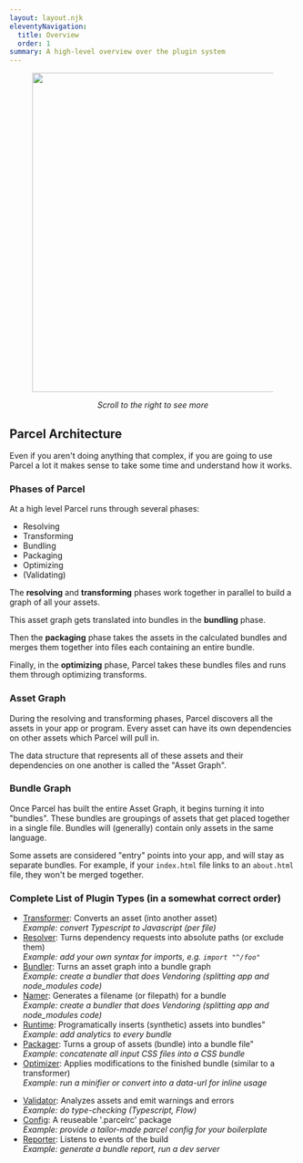 ```yaml
---
layout: layout.njk
eleventyNavigation:
  title: Overview
  order: 1
summary: A high-level overview over the plugin system
---
```


<figure>
  <div style="overflow-x: auto;">
    <img class="img-plugin-diagram" style="height: 35rem; max-height: 65vh; max-width: none;" src="/assets/diagram-plugin-system.opt.png"/>
  </div>
  <figcaption style="text-align: center;">

_Scroll to the right to see more_

  </figcaption>
</figure>

## Parcel Architecture

Even if you aren't doing anything that complex, if you are going to use Parcel
a lot it makes sense to take some time and understand how it works.

### Phases of Parcel

At a high level Parcel runs through several phases:

- Resolving
- Transforming
- Bundling
- Packaging
- Optimizing
- (Validating)

The **resolving** and **transforming** phases work together in parallel to
build a graph of all your assets.

This asset graph gets translated into bundles in the **bundling** phase.

Then the **packaging** phase takes the assets in the calculated bundles and
merges them together into files each containing an entire bundle.

Finally, in the **optimizing** phase, Parcel takes these bundles files and runs
them through optimizing transforms.

### Asset Graph

During the resolving and transforming phases, Parcel discovers all the assets
in your app or program. Every asset can have its own dependencies on other
assets which Parcel will pull in.

The data structure that represents all of these assets and their dependencies
on one another is called the "Asset Graph".

### Bundle Graph

Once Parcel has built the entire Asset Graph, it begins turning it into
"bundles". These bundles are groupings of assets that get placed together in a
single file. Bundles will (generally) contain only assets in the same language.

Some assets are considered "entry" points into your app, and will stay as
separate bundles. For example, if your `index.html` file links to an
`about.html` file, they won't be merged together.

### Complete List of Plugin Types (in a somewhat correct order)

- [Transformer](/plugin-system/transformer): Converts an asset (into another asset) <br>
  _Example: convert Typescript to Javascript (per file)_
- [Resolver](/plugin-system/resolver): Turns dependency requests into absolute paths (or exclude them) <br>
  _Example: add your own syntax for imports, e.g. `import "^/foo"`_
- [Bundler](/plugin-system/bundler): Turns an asset graph into a bundle graph <br>
  _Example: create a bundler that does Vendoring (splitting app and node_modules code)_
- [Namer](/plugin-system/namer): Generates a filename (or filepath) for a bundle <br>
  _Example: create a bundler that does Vendoring (splitting app and node_modules code)_
- [Runtime](/plugin-system/runtime): Programatically inserts (synthetic) assets into bundles" <br>
  _Example: add analytics to every bundle_
- [Packager](/plugin-system/packager): Turns a group of assets (bundle) into a bundle file" <br>
  _Example: concatenate all input CSS files into a CSS bundle_
- [Optimizer](/plugin-system/optimizer): Applies modifications to the finished bundle (similar to a transformer) <br>
  _Example: run a minifier or convert into a data-url for inline usage_

<p></p> <!-- Force two lists -->

- [Validator](/plugin-system/validator): Analyzes assets and emit warnings and errors <br>
  _Example: do type-checking (Typescript, Flow)_
- [Config](/plugin-system/configuration): A reuseable '.parcelrc' package <br>
  _Example: provide a tailor-made parcel config for your boilerplate_ <br>
- [Reporter](/plugin-system/reporter): Listens to events of the build <br>
  _Example: generate a bundle report, run a dev server_
